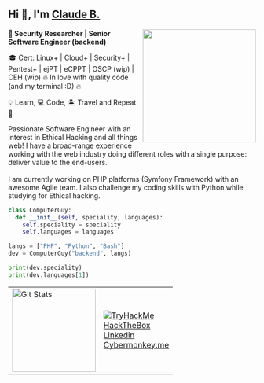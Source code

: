 <h2>Hi 👋, I'm <a href="https://cybermonkey.me">Claude B.</a></h2>

<img align='right' src="https://media.giphy.com/media/M9gbBd9nbDrOTu1Mqx/giphy.gif" width="230">

<p><b>🦾 Security Researcher | Senior Software Engineer (backend)</b></p>

🎓 Cert: Linux+ | Cloud+ | Security+ | Pentest+ | ejPT | eCPPT | OSCP (wip) | CEH (wip)
🔥 In love with quality code (and my terminal :D) 🔥

💡 Learn, 💻 Code, 🏝️ Travel and Repeat 🔁

<p>
Passionate Software Engineer with an interest in Ethical Hacking and all things web!  
I have a broad-range experience working with the web industry doing different roles with a single purpose: deliver value to the end-users.  
<br/><br/>
I am currently working on PHP platforms (Symfony Framework) with an awesome Agile team.  
I also challenge my coding skills with Python while studying for Ethical hacking.
</p>

```python
class ComputerGuy:
  def __init__(self, speciality, languages):
    self.speciality = speciality
    self.languages = languages

langs = ["PHP", "Python", "Bash"]
dev = ComputerGuy("backend", langs)

print(dev.speciality)
print(dev.languages[1])
```

<table align="center">
  <tr>
    <td>      
      <img alt="Git Stats" src="https://github-readme-stats.vercel.app/api?username=clobee&count_private=true&show_icons=true&theme=dark&line_height=27" height="170" alt="clobee" />
    </td>
    <td>
       <a href="https://tryhackme.com/p/clobee"><img src="https://tryhackme-badges.s3.amazonaws.com/clobee.png" alt="TryHackMe"></a>
      <br/>
      <a href="https://app.hackthebox.eu/profile/422272">HackTheBox</a>
      <br/>
      <a href="https://www.linkedin.com/in/clobee/">Linkedin</a>
      <br/>
      <a href="https://cybermonkey.me">Cybermonkey.me</a>
    </td>
  </tr>
</table>
